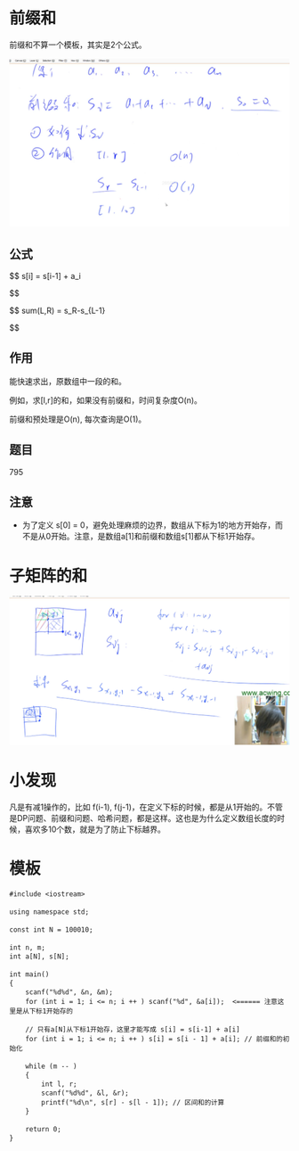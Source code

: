 # 前缀和

前缀和不算一个模板，其实是2个公式。

![](imgs/prefix_sum.png)

## 公式

$$
s[i] = s[i-1] + a_i

$$

$$
sum(L,R) = s_R-s_{L-1}

$$

## 作用

能快速求出，原数组中一段的和。

例如，求[l,r]的和，如果没有前缀和，时间复杂度O(n)。

前缀和预处理是O(n), 每次查询是O(1)。

## 题目

795

## 注意

- 为了定义 s[0] = 0，避免处理麻烦的边界，数组从下标为1的地方开始存，而不是从0开始。注意，是数组a[1]和前缀和数组s[1]都从下标1开始存。

# 子矩阵的和

![](imgs/submatrix_sum.png)

# 小发现

凡是有减1操作的，比如 f(i-1), f(j-1)，在定义下标的时候，都是从1开始的。不管是DP问题、前缀和问题、哈希问题，都是这样。这也是为什么定义数组长度的时候，喜欢多10个数，就是为了防止下标越界。

# 模板

```
#include <iostream>

using namespace std;

const int N = 100010;

int n, m;
int a[N], s[N];

int main()
{
    scanf("%d%d", &n, &m);
    for (int i = 1; i <= n; i ++ ) scanf("%d", &a[i]);  <====== 注意这里是从下标1开始存的

    // 只有a[N]从下标1开始存，这里才能写成 s[i] = s[i-1] + a[i]
    for (int i = 1; i <= n; i ++ ) s[i] = s[i - 1] + a[i]; // 前缀和的初始化

    while (m -- )
    {
        int l, r;
        scanf("%d%d", &l, &r);
        printf("%d\n", s[r] - s[l - 1]); // 区间和的计算
    }

    return 0;
}
```
